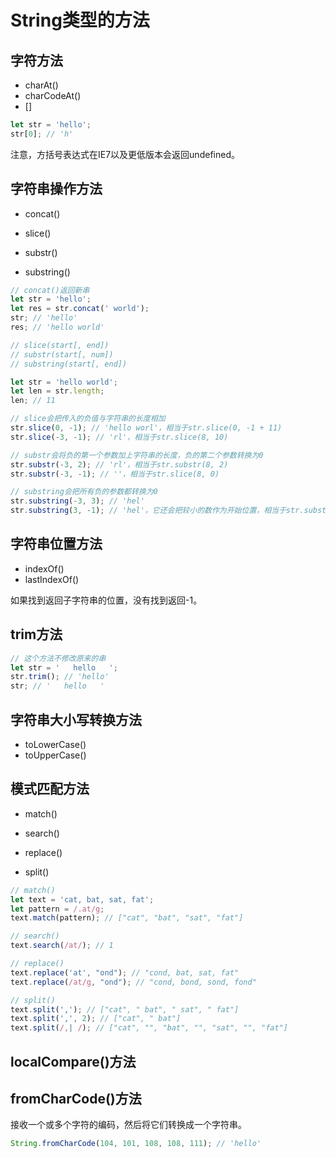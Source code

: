 # String类型的方法

## 字符方法

- charAt()
- charCodeAt()
- []

```js
let str = 'hello';
str[0]; // 'h'
```

注意，方括号表达式在IE7以及更低版本会返回undefined。

## 字符串操作方法

- concat()

- slice()
- substr()
- substring()

```js
// concat()返回新串
let str = 'hello';
let res = str.concat(' world');
str; // 'hello'
res; // 'hello world'
```

```js
// slice(start[, end])
// substr(start[, num])
// substring(start[, end])

let str = 'hello world';
let len = str.length; 
len; // 11

// slice会把传入的负值与字符串的长度相加
str.slice(0, -1); // 'hello worl'，相当于str.slice(0, -1 + 11)
str.slice(-3, -1); // 'rl'，相当于str.slice(8, 10)

// substr会将负的第一个参数加上字符串的长度，负的第二个参数转换为0
str.substr(-3, 2); // 'rl'，相当于str.substr(8, 2)
str.substr(-3, -1); // ''，相当于str.slice(8, 0)

// substring会把所有负的参数都转换为0
str.substring(-3, 3); // 'hel'
str.substring(3, -1); // 'hel'，它还会把较小的数作为开始位置，相当于str.substring(0, 3)
```

## 字符串位置方法

- indexOf()
- lastIndexOf()

如果找到返回子字符串的位置，没有找到返回-1。

## trim方法

```js
// 这个方法不修改原来的串
let str = '   hello   ';
str.trim(); // 'hello'
str; // '   hello   '
```

## 字符串大小写转换方法

- toLowerCase()
- toUpperCase()

## 模式匹配方法

- match()

- search()
- replace()
- split()

```js
// match()
let text = 'cat, bat, sat, fat';
let pattern = /.at/g;
text.match(pattern); // ["cat", "bat", "sat", "fat"]

// search()
text.search(/at/); // 1

// replace()
text.replace('at', "ond"); // "cond, bat, sat, fat"
text.replace(/at/g, "ond"); // "cond, bond, sond, fond"

// split()
text.split(','); // ["cat", " bat", " sat", " fat"]
text.split(',', 2); // ["cat", " bat"]
text.split(/,| /); // ["cat", "", "bat", "", "sat", "", "fat"]
```

## localCompare()方法

## fromCharCode()方法 

接收一个或多个字符的编码，然后将它们转换成一个字符串。

```js
String.fromCharCode(104, 101, 108, 108, 111); // 'hello'
```



